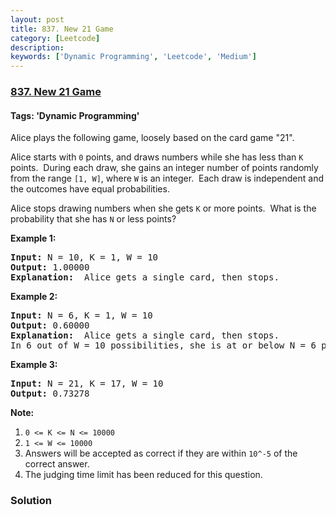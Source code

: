 ```yaml
---
layout: post
title: 837. New 21 Game
category: [Leetcode]
description: 
keywords: ['Dynamic Programming', 'Leetcode', 'Medium']
---
```

### [837. New 21 Game](https://leetcode.com/problems/new-21-game)

#### Tags: 'Dynamic Programming'

<div class="content__u3I1 question-content__JfgR"><div><p>Alice plays the following game, loosely based on the card game "21".</p>
<p>Alice starts with <code>0</code> points, and draws numbers while she has less than <code>K</code> points.  During each draw, she gains an integer number of points randomly from the range <code>[1, W]</code>, where <code>W</code> is an integer.  Each draw is independent and the outcomes have equal probabilities.</p>
<p>Alice stops drawing numbers when she gets <code>K</code> or more points.  What is the probability that she has <code>N</code> or less points?</p>
<p><strong>Example 1:</strong></p>
<pre><strong>Input: </strong>N = 10, K = 1, W = 10
<strong>Output: </strong>1.00000
<strong>Explanation: </strong> Alice gets a single card, then stops.
</pre>
<p><strong>Example 2:</strong></p>
<pre><strong>Input: </strong>N = 6, K = 1, W = 10
<strong>Output: </strong>0.60000
<strong>Explanation: </strong> Alice gets a single card, then stops.
In 6 out of W = 10 possibilities, she is at or below N = 6 points.
</pre>
<p><strong>Example 3:</strong></p>
<pre><strong>Input: </strong>N = 21, K = 17, W = 10
<strong>Output: </strong>0.73278</pre>
<p><strong>Note:</strong></p>
<ol>
<li><code>0 &lt;= K &lt;= N &lt;= 10000</code></li>
<li><code>1 &lt;= W &lt;= 10000</code></li>
<li>Answers will be accepted as correct if they are within <code>10^-5</code> of the correct answer.</li>
<li>The judging time limit has been reduced for this question.</li>
</ol>
</div></div>

### Solution
